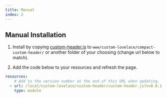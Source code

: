 ```yaml
---
title: Manual
index: 2
---
```


## Manual Installation

1. Install by copying [custom-header.js](https://github.com/maykar/custom-header/tree/master/dist) to `www/custom-lovelace/compact-custom-header/` or another folder of your choosing (change url below to match).

2. Add the code below to your resources and refresh the page.

```yaml
resources:
    # Add to the version number at the end of this URL when updating.
  - url: /local/custom-lovelace/custom-header/custom-header.js?v=0.0.1
    type: module
```
